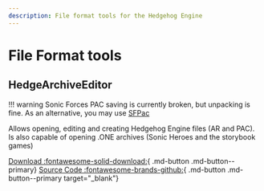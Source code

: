 ```yaml
---
description: File format tools for the Hedgehog Engine
---
```

# File Format tools

## HedgeArchiveEditor
!!! warning
    Sonic Forces PAC saving is currently broken, but unpacking is fine. As an alternative, you may use [SFPac](/tools/hedgehog-engine-2/wars/files/pac#SFPac)

Allows opening, editing and creating Hedgehog Engine files (AR and PAC). Is also capable of opening .ONE archives (Sonic Heroes and the storybook games)

[Download :fontawesome-solid-download:](https://github.com/HedgeDocs/HedgeDocs.github.io/releases/download/CompiledTools/HedgeArchiveEditor.zip){ .md-button .md-button--primary}
[Source Code :fontawesome-brands-github:](https://github.com/Radfordhound/HedgeLib/tree/master/HedgeTools/HedgeArchiveEditor){ .md-button .md-button--primary target="_blank"}
